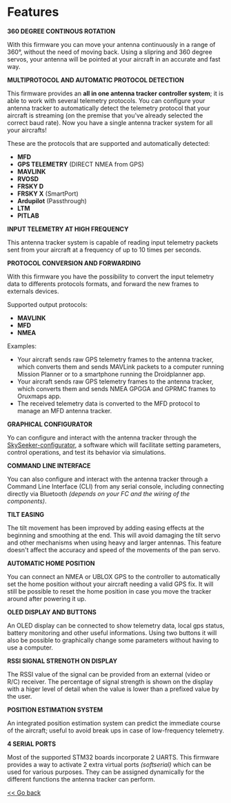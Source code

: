# Features

**360 DEGREE CONTINOUS ROTATION**

With this firmware you can move your antenna continuously in a range of 360°, without the need of moving back. Using a slipring and 360 degree servos, your antenna will be pointed at your aircraft in an accurate and fast way.

**MULTIPROTOCOL AND AUTOMATIC PROTOCOL DETECTION**

This firmware provides an **all in one antenna tracker controller system**; it is able to work with several telemetry protocols. You can configure your antenna tracker to automatically detect the telemetry protocol that your aircraft is streaming (on the premise that you've already selected the correct baud rate). Now you have a single antenna tracker system for all your aircrafts!

These are the protocols that are supported and automatically detected:

- **MFD** 
- **GPS TELEMETRY** (DIRECT NMEA from GPS)
- **MAVLINK**
- **RVOSD**
- **FRSKY D**
- **FRSKY X** (SmartPort)
- **Ardupilot** (Passthrough)
- **LTM**
- **PITLAB**

**INPUT TELEMETRY AT HIGH FREQUENCY**

This antenna tracker system is capable of reading input telemetry packets sent from your aircraft at a frequency of up to 10 times per seconds.

**PROTOCOL CONVERSION AND FORWARDING**

With this firmware you have the possibility to convert the input telemetry data to differents protocols formats, and forward the new frames to externals devices. 

Supported output protocols:

- **MAVLINK** 
- **MFD**
- **NMEA**

Examples:

* Your aircraft sends raw GPS telemetry frames to the antenna tracker, which converts them and sends MAVLink packets to a computer running Mission Planner or to a smartphone running the Droidplanner app.
* Your aircraft sends raw GPS telemetry frames to the antenna tracker, which converts them and sends NMEA GPGGA and GPRMC frames to Oruxmaps app.
* The received telemetry data is converted to the MFD protocol to manage an MFD antenna tracker.

**GRAPHICAL CONFIGURATOR**

Yo can configure and interact with the antenna tracker through the [SkySeeker-configurator](https://github.com/SuperKohl/SkySeeker-configurator), a software which will facilitate setting parameters, control operations, and test its behavior via simulations.

**COMMAND LINE INTERFACE**

You can also configure and interact with the antenna tracker through a Command Line Interface (CLI) from any serial console, including connecting directly via Bluetooth _(depends on your FC and the wiring of the components)_.

**TILT EASING**

The tilt movement has been improved by adding easing effects at the beginning and smoothing at the end. This will avoid damaging the tilt servo and other mechanisms when using heavy and larger antennas. This feature doesn't affect the accuracy and speed of the movements of the pan servo.

**AUTOMATIC HOME POSITION**

You can connect an NMEA or UBLOX GPS to the controller to automatically set the home position without your aircraft needing a valid GPS fix. It will still be possible to reset the home position in case you move the tracker around after powering it up.

**OLED DISPLAY AND BUTTONS**

An OLED display can be connected to show telemetry data, local gps status, battery monitoring and other useful informations. Using two buttons it will also be possible to graphically change some parameters without having to use a computer.

**RSSI SIGNAL STRENGTH ON DISPLAY**

The RSSI value of the signal can be provided from an external (video or R/C) receiver. The percentage of signal strength is shown on the display with a higer level of detail when the value is lower than a prefixed value by the user.

**POSITION ESTIMATION SYSTEM**

An integrated position estimation system can predict the immediate course of the aircraft; useful to avoid break ups in case of low-frequency telemetry.

**4 SERIAL PORTS**

Most of the supported STM32 boards incorporate 2 UARTS. This firmware provides a way to activate 2 extra virtual ports _(softserial)_ which can be used for various purposes. They can be assigned dynamically for the different functions the antenna tracker can perform.

[<< Go back](README.md)

